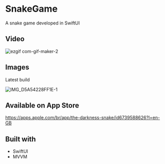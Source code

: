# SnakeGame

A snake game developed in SwiftUI

## Video
![ezgif com-gif-maker-2](https://user-images.githubusercontent.com/68432060/198835909-e9459935-cc83-438d-b40f-f56342851a01.gif)

## Images

Latest build

![IMG_D5A54228FF1E-1](https://github.com/user-attachments/assets/1f05d2ec-6d9f-4692-8dea-9021acf0f018)

## Available on App Store

https://apps.apple.com/br/app/the-darkness-snake/id6739588626?l=en-GB

## Built with
* SwiftUI
* MVVM
